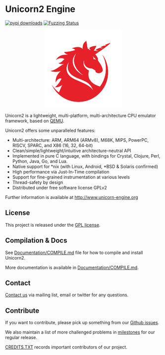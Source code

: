 Unicorn2 Engine
==============

[![pypi downloads](https://pepy.tech/badge/unicorn)](https://pepy.tech/project/unicorn)
[![Fuzzing Status](https://oss-fuzz-build-logs.storage.googleapis.com/badges/unicorn.svg)](https://bugs.chromium.org/p/oss-fuzz/issues/list?sort=-opened&can=1&q=proj:unicorn)


<p align="center">
<img width="250" src="Documentation/resource/unicorn-logo.png">
</p>

Unicorn2 is a lightweight, multi-platform, multi-architecture CPU emulator framework, based on [QEMU](http://qemu.org).

Unicorn2 offers some unparalleled features:

- Multi-architecture: ARM, ARM64 (ARMv8), M68K, MIPS, PowerPC, RISCV, SPARC, and X86 (16, 32, 64-bit)
- Clean/simple/lightweight/intuitive architecture-neutral API
- Implemented in pure C language, with bindings for Crystal, Clojure, Perl, Python, Java, Go, and Lua.
- Native support for *nix (with Linux, Android, *BSD & Solaris confirmed)
- High performance via Just-In-Time compilation
- Support for fine-grained instrumentation at various levels
- Thread-safety by design
- Distributed under free software license GPLv2

Further information is available at http://www.unicorn-engine.org


License
-------

This project is released under the [GPL license](COPYING).


Compilation & Docs
------------------

See [Documentation/COMPILE.md](Documentation/COMPILE.md) file for how to compile and install Unicorn2.

More documentation is available in [Documentation/COMPILE.md](Documentation/COMPILE.md).


Contact
-------

[Contact us](http://www.unicorn-engine.org/contact/) via mailing list, email or twitter for any questions.


Contribute
----------

If you want to contribute, please pick up something from our [Github issues](https://github.com/RickyCong/unicorn2-aosp10/issues).

We also maintain a list of more challenged problems in [milestones](https://github.com/unicorn-engine/unicorn/milestones) for our regular release.

[CREDITS.TXT](CREDITS.TXT) records important contributors of our project.
